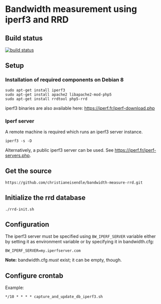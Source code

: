 # Bandwidth measurement using iperf3 and RRD

## Build status

[![build status](https://secure.eisendle.net/jenkins/project/bandwidth/status.png?ref=master)](https://secure.eisendle.net/jenkins/project/bandwidth?ref=master)
## Setup
### Installation of required components on Debian 8
```
sudo apt-get install iperf3
sudo apt-get install apache2 libapache2-mod-php5
sudo apt-get install rrdtool php5-rrd
```
iperf3 binaries are also available here: <https://iperf.fr/iperf-download.php>
### Iperf server
A remote machine is required which runs an iperf3 server instance.
```
iperf3 -s -D
```
Alternatively, a public iperf3 server can be used. See <https://iperf.fr/iperf-servers.php>. 
## Get the source
```
https://github.com/christianeisendle/bandwidth-measure-rrd.git
````
## Initialize the rrd database
```
./rrd-init.sh
```
## Configuration
The iperf3 server must be specified using `BW_IPERF_SERVER` variable either by setting it as environment variable or by specifying it in bandwidth.cfg:
```
BW_IPERF_SERVER=my.iperfserver.com
```
**Note:** bandwidth.cfg *must* exist; it can be empty, though.

## Configure crontab
Example:
```
*/10 * * * * capture_and_update_db_iperf3.sh
```
